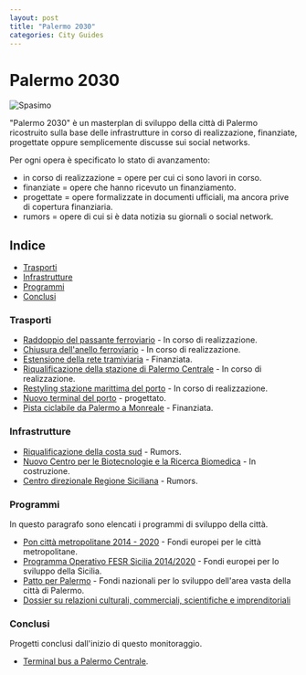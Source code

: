 ```yaml
---
layout: post
title: "Palermo 2030"
categories: City Guides
---
```


# Palermo 2030

![Spasimo](/blog/images/archi-spasimo.jpg)

"Palermo 2030" è un masterplan di sviluppo della città di Palermo ricostruito sulla base delle infrastrutture in corso di realizzazione, finanziate, progettate oppure semplicemente discusse sui social networks.  

Per ogni opera è specificato lo stato di avanzamento: 

- in corso di realizzazione = opere per cui ci sono lavori in corso.
- finanziate = opere che hanno ricevuto un finanziamento.
- progettate = opere formalizzate in documenti ufficiali, ma ancora prive di copertura finanziaria.
- rumors = opere di cui si è data notizia su giornali o social network.

## Indice

* [Trasporti](#trasporti)
* [Infrastrutture](#infrastrutture)
* [Programmi](#programmi)
* [Conclusi](#conclusi)

### Trasporti

* [Raddoppio del passante ferroviario](https://it.wikipedia.org/wiki/Passante_ferroviario_di_Palermo) - In corso di realizzazione.
* [Chiusura dell'anello ferroviario](https://www.comune.palermo.it/grandi_opere_anello.php) - In corso di realizzazione. 
* [Estensione della rete tramiviaria](http://palermo.mobilita.org/2019/02/28/video-esclusivo-tram-la-nuova-linea-stazione-c-le-stadio-tratta-c/) - Finanziata.
* [Riqualificazione della stazione di Palermo Centrale](http://www.grandistazioni.it/cms/v/index.jsp?vgnextoid=45ec32a49adea110VgnVCM1000003f16f90aRCRD) - In corso di realizzazione.
* [Restyling stazione marittima del porto](https://www.facebook.com/Palermo.Mobilita/videos/282398275700939/) - In corso di realizzazione.
* [Nuovo terminal del porto](https://www.facebook.com/Palermo.Mobilita/videos/282398275700939/) - progettato.
* [Pista ciclabile da Palermo a Monreale](https://www.concorsogreenwaypamonreale.concorrimi.it/) - Finanziata.

### Infrastrutture

* [Riqualificazione della costa sud](http://palermo.mobilita.org/tag/costa-sud/) - Rumors.
* [Nuovo Centro per le Biotecnologie e la Ricerca Biomedica](http://www.fondazionerimed.eu/) - In costruzione.
* [Centro direzionale Regione Siciliana](http://gds.it/2018/03/19/regione-progetto-da-280-milioni-per-un-mega-centro-direzionale-a-palermo_820536/) - Rumors.

### Programmi

In questo paragrafo sono elencati i programmi di sviluppo della città.

* [Pon città metropolitane 2014 - 2020](http://www.ponmetro.it/home/ecosistema/viaggio-nei-cantieri-pon-metro/pon-metro-palermo/) - Fondi europei per le città metropolitane.
* [Programma Operativo FESR Sicilia 2014/2020](https://www.euroinfosicilia.it/) - Fondi europei per lo sviluppo della Sicilia.
* [Patto per Palermo](http://www.governo.it/sites/governo.it/files/20160430_Patto_Palermo-Scheda_interventi.pdf) - Fondi nazionali per lo sviluppo dell'area vasta della città di Palermo.
* [Dossier su relazioni culturali, commerciali, scientifiche e imprenditoriali](https://www.comune.palermo.it/noticext.php?cat=1&id=22595&fbclid=IwAR10qP4o6Gj4VvOtWuhscWv-0vgvOLLa99u36p7_k0Pp-zJbyF0O3l7wL-k)

### Conclusi

Progetti conclusi dall'inizio di questo monitoraggio.

* [Terminal bus a Palermo Centrale](http://palermo.mobilita.org/tag/terminal-bus/).
